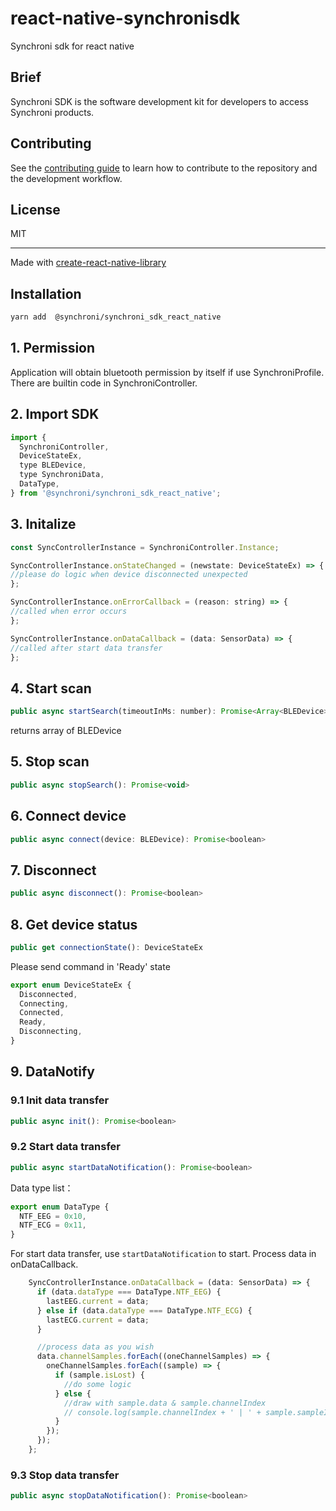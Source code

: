 # react-native-synchronisdk
Synchroni sdk for react native

## Brief
Synchroni SDK is the software development kit for developers to access Synchroni products.


## Contributing

See the [contributing guide](CONTRIBUTING.md) to learn how to contribute to the repository and the development workflow.

## License

MIT

---

Made with [create-react-native-library](https://github.com/callstack/react-native-builder-bob)

## Installation

```sh
yarn add  @synchroni/synchroni_sdk_react_native
```

## 1. Permission 

Application will obtain bluetooth permission by itself if use SynchroniProfile.
There are builtin code in SynchroniController. 

## 2. Import SDK

```js
import {
  SynchroniController,
  DeviceStateEx,
  type BLEDevice,
  type SynchroniData,
  DataType,
} from '@synchroni/synchroni_sdk_react_native';

```

## 3. Initalize

```js
const SyncControllerInstance = SynchroniController.Instance;

SyncControllerInstance.onStateChanged = (newstate: DeviceStateEx) => {
//please do logic when device disconnected unexpected
};

SyncControllerInstance.onErrorCallback = (reason: string) => {
//called when error occurs
};

SyncControllerInstance.onDataCallback = (data: SensorData) => {
//called after start data transfer
};
```

## 4. Start scan

```js
public async startSearch(timeoutInMs: number): Promise<Array<BLEDevice>>
```
returns array of BLEDevice

## 5. Stop scan

```js
public async stopSearch(): Promise<void>
```


## 6. Connect device


```js
public async connect(device: BLEDevice): Promise<boolean>
```

## 7. Disconnect

```js
public async disconnect(): Promise<boolean>
```


## 8. Get device status

```js
public get connectionState(): DeviceStateEx
```

Please send command in 'Ready' state

```js
export enum DeviceStateEx {
  Disconnected,
  Connecting,
  Connected,
  Ready,
  Disconnecting,
}
```

## 9. DataNotify

### 9.1 Init data transfer

```js
public async init(): Promise<boolean> 
```

### 9.2 Start data transfer

```js
public async startDataNotification(): Promise<boolean>
```

Data type list：

```js
export enum DataType {
  NTF_EEG = 0x10,
  NTF_ECG = 0x11,
}
```

For start data transfer, use `startDataNotification` to start. Process data in onDataCallback.

```js
    SyncControllerInstance.onDataCallback = (data: SensorData) => {
      if (data.dataType === DataType.NTF_EEG) {
        lastEEG.current = data;
      } else if (data.dataType === DataType.NTF_ECG) {
        lastECG.current = data;
      }

      //process data as you wish
      data.channelSamples.forEach((oneChannelSamples) => {
        oneChannelSamples.forEach((sample) => {
          if (sample.isLost) {
            //do some logic
          } else {
            //draw with sample.data & sample.channelIndex
            // console.log(sample.channelIndex + ' | ' + sample.sampleIndex + ' | ' + sample.data + ' | ' + sample.impedance);
          }
        });
      });
    };
```

### 9.3 Stop data transfer

```js
public async stopDataNotification(): Promise<boolean>
```
